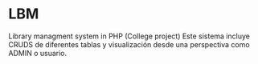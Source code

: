 # LBM
Library managment system in PHP (College project)
Este sistema incluye CRUDS de diferentes tablas y visualización desde una perspectiva como ADMIN o usuario.
